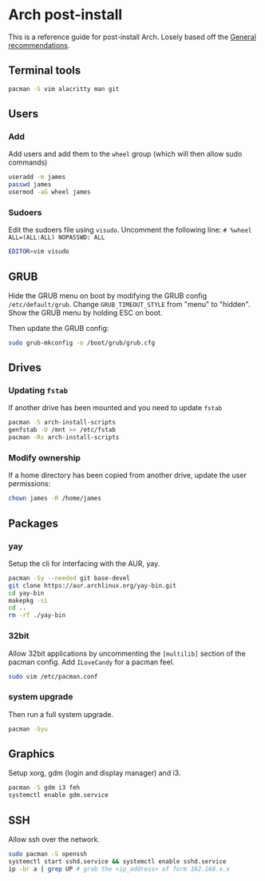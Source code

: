 # Arch post-install

This is a reference guide for post-install Arch.
Losely based off the [General recommendations](https://wiki.archlinux.org/title/General_recommendations).

## Terminal tools

``` sh
pacman -S vim alacritty man git
```

## Users

### Add

Add users and add them to the `wheel` group (which will then allow sudo commands)

``` sh
useradd -m james
passwd james
usermod -aG wheel james
```

### Sudoers

Edit the sudoers file using `visudo`.
Uncomment the following line: `# %wheel ALL=(ALL:ALL) NOPASSWD: ALL`

``` sh
EDITOR=vim visudo
```

## GRUB

Hide the GRUB menu on boot by modifying the GRUB config `/etc/default/grub`.
Change `GRUB_TIMEOUT_STYLE` from "menu" to "hidden".
Show the GRUB menu by holding ESC on boot.

Then update the GRUB config:

``` sh
sudo grub-mkconfig -o /boot/grub/grub.cfg
```


## Drives

### Updating `fstab`

If another drive has been mounted and you need to update `fstab`

``` sh
pacman -S arch-install-scripts
genfstab -U /mnt >> /etc/fstab
pacman -Rs arch-install-scripts
```

### Modify ownership

If a home directory has been copied from another drive, update the user permissions:

``` sh
chown james -R /home/james
```

## Packages

### yay

Setup the cli for interfacing with the AUR, yay.

``` sh
pacman -Sy --needed git base-devel
git clone https://aur.archlinux.org/yay-bin.git
cd yay-bin
makepkg -si
cd ..
rm -rf ./yay-bin
```

### 32bit

Allow 32bit applications by uncommenting the `[multilib]` section of the pacman config.
Add `ILoveCandy` for a pacman feel.

``` sh
sudo vim /etc/pacman.conf
```

### system upgrade

Then run a full system upgrade.

``` sh
pacman -Syu
```

## Graphics

Setup xorg, gdm (login and display manager) and i3.

``` sh
pacman -S gdm i3 feh
systemctl enable gdm.service
```

## SSH

Allow ssh over the network.

``` sh
sudo pacman -S openssh
systemctl start sshd.service && systemctl enable sshd.service
ip -br a | grep UP # grab the <ip_address> of form 192.168.x.x
```
